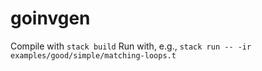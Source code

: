 # goinvgen

Compile with `stack build`
Run with, e.g., `stack run -- -ir examples/good/simple/matching-loops.t`

